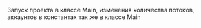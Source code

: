 Запуск проекта в классе Main, изменения количества потоков, аккаунтов в константах так же в классе Main
